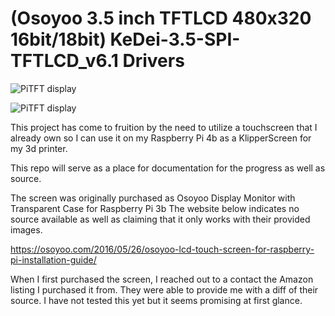 # (Osoyoo 3.5 inch TFTLCD 480x320 16bit/18bit) KeDei-3.5-SPI-TFTLCD_v6.1 Drivers

![PiTFT display](/media/front.png "Osoyoo 3.5 inch TFTLCD 480x320 16bit/18bit")

![PiTFT display](/media/back.png "Osoyoo 3.5 inch TFTLCD 480x320 16bit/18bit")

This project has come to fruition by the need to utilize a touchscreen that I already own so I can use it on my Raspberry Pi 4b as a KlipperScreen for my 3d printer.

This repo will serve as a place for documentation for the progress as well as source.

The screen was originally purchased as Osoyoo Display Monitor with Transparent Case for Raspberry Pi 3b
The website below indicates no source available as well as claiming that it only works with their provided images.

https://osoyoo.com/2016/05/26/osoyoo-lcd-touch-screen-for-raspberry-pi-installation-guide/

When I first purchased the screen, I reached out to a contact the Amazon listing I purchased it from.  They were able to provide me with a diff of their source.  I have not tested this yet but it seems promising at first glance.

